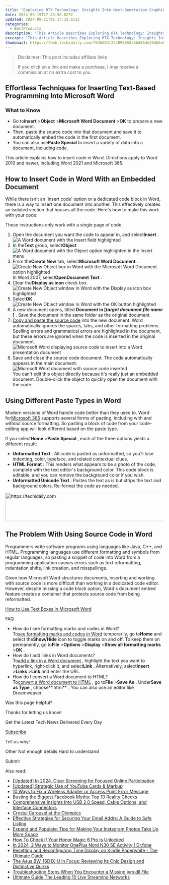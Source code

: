 ```yaml
---
title: "Exploring RTX Technology: Insights Into Next-Generation Graphics Cards"
date: 2024-09-19T17:23:52.627Z
updated: 2024-09-21T01:17:32.613Z
categories:
  - BestProducts
description: "This Article Describes Exploring RTX Technology: Insights Into Next-Generation Graphics Cards"
excerpt: "This Article Describes Exploring RTX Technology: Insights Into Next-Generation Graphics Cards"
thumbnail: https://thmb.techidaily.com/f946d84f254099655a6b886de29d65e5f587fa0ecc62cec124a4f1eb3cdbb6d6.jpg
---
```


>  Disclaimer: This post includes affiliate links
>
>  If you click on a link and make a purchase, I may receive a commission at no extra cost to you.
>

## Effortless Techniques for Inserting Text-Based Programming Into Microsoft Word
### What to Know

* Go to**Insert** \>**Object** \>**Microsoft Word Document** \>**OK** to prepare a new document.
* Then, paste the source code into that document and save it to automatically embed the code in the first document.
* You can also use**Paste Special** to insert a variety of data into a document, including code.

 This article explains how to insert code in Word. Directions apply to Word 2010 and newer, including Word 2021 and Microsoft 365.  

## How to Insert Code in Word With an Embedded Document

 While there isn't an 'insert code' option or a dedicated code block in Word, there is a way to insert one document into another. This effectively creates an isolated section that houses all the code. Here's how to make this work with your code:

These instructions only work with a single page of code.

1. Open the document you want the code to appear in, and select**Insert** .  
![A Word document with the Insert field highlighted](https://www.lifewire.com/thmb/hhaKemMmX0vrIo89Vh-8tqrp0Z8=/1500x0/filters:no_upscale():max_bytes(150000):strip_icc():format(webp)/001-insert-source-code-into-word-document-3994582-1a2d127c226f4846bf9bec7d9a281fc5.jpg)
2. In the**Text** group, select**Object** .  
![A Word document with the Object option highlighted in the Insert menu](https://www.lifewire.com/thmb/opt-Q1YQfqT2MaDUICEGskPbmMs=/1500x0/filters:no_upscale():max_bytes(150000):strip_icc():format(webp)/002-insert-source-code-into-word-document-3994582-939bbef12a77474cbc646e7bfca9da48.jpg)
3. From the**Create New** tab, select**Microsoft Word Document** .  
![Create New Object box in Word with the Microsoft Word Document option highlighted](https://www.lifewire.com/thmb/ubtpMlrpJY0mh1rhIZL7mTUeCd0=/1500x0/filters:no_upscale():max_bytes(150000):strip_icc():format(webp)/004-insert-source-code-into-word-document-3994582-1f1467fff74c4365913779c89a44dbaa.jpg)  
 In Word 2007, select**OpenDocument Text** .
4. Clear the**Display as icon** check box.  
![Create New Object window in Word with the Display as icon box highlighted](https://www.lifewire.com/thmb/WfEAUTUH0LAddtO-6cyGBZT-mD0=/1500x0/filters:no_upscale():max_bytes(150000):strip_icc():format(webp)/005-insert-source-code-into-word-document-3994582-4b2746dea1ed49bcada5827d208e1b0e.jpg)
5. Select**OK** .  
![Create New Object window in Word with the OK button highlighted](https://www.lifewire.com/thmb/8N0g_QZk5AJ8wFNEQ383YZ-mRsQ=/1500x0/filters:no_upscale():max_bytes(150000):strip_icc():format(webp)/006-insert-source-code-into-word-document-3994582-14b9900cd90341d1a925d63b07c467df.jpg)
6. A new document opens, titled **Document in \[_target document file name_ \]** . Save the document in the same folder as the original document.
7. [Copy and paste the source code](https://www.lifewire.com/cut-copy-and-paste-in-microsoft-word-4159583) into the new document. Word automatically ignores the spaces, tabs, and other formatting problems. Spelling errors and grammatical errors are highlighted in the document, but these errors are ignored when the code is inserted in the original document.  
![Microsoft Word displaying source code to insert into a Word presentation document](https://www.lifewire.com/thmb/AxWUG0N0zvb3wxwA_zIcMWY9qiI=/1500x0/filters:no_upscale():max_bytes(150000):strip_icc():format(webp)/NewSourceCode-d276da35f0ba4f36aafddaa578cad3b0.jpg)
8. Save and close the source code document. The code automatically appears in the main document.  
![Microsoft Word document with source code inserted](https://www.lifewire.com/thmb/7dbJ_9k3xe_LaP-2rOEy3ktFY-0=/1500x0/filters:no_upscale():max_bytes(150000):strip_icc():format(webp)/PresentationWithCode-dc19c6dcca694a798e9e41a2be2eac71.jpg)  
 You can't edit this object directly because it's really just an embedded document. Double-click the object to quickly open the document with the code.

## Using Different Paste Types in Word

 Modern versions of Word handle code better than they used to. Word for[Microsoft 365](https://www.lifewire.com/microsoft-office-4156573) supports several forms of pasting, including with and without source formatting. So pasting a block of code from your code-editing app will look different based on the paste type.

 If you select**Home** \>**Paste Special** , each of the three options yields a different result:

* **Unformatted Text** : All code is pasted as unformatted, so you'll lose indenting, color, typeface, and related contextual clues.
* **HTML Format** : This renders what appears to be a photo of the code, complete with the text editor's background color. This code block is editable, and you can remove the background color if you wish.
* **Unformatted Unicode Text** : Pastes the text as is but strips the text and background colors. Re-format the code as needed.

<!-- affiliate ads begin -->
<a href="https://appsumo.8odi.net/c/5597632/2043638/7443" target="_top" id="2043638">
  <img src="//a.impactradius-go.com/display-ad/7443-2043638" border="0" alt="https://techidaily.com" width="728" height="90"/>
</a>
<img height="0" width="0" src="https://appsumo.8odi.net/i/5597632/2043638/7443" style="position:absolute;visibility:hidden;" border="0" />
<!-- affiliate ads end -->

## The Problem With Using Source Code in Word

 Programmers write software programs using languages like Java, C++, and HTML. Programming languages use different formatting and symbols from regular languages, so pasting a snippet of code into Word from a programming application causes errors such as text reformatting, indentation shifts, link creation, and misspellings.

 Given how Microsoft Word structures documents, inserting and working with source code is more difficult than working in a dedicated code editor. However, despite missing a code block option, Word's document embed feature creates a container that protects source code from being reformatted.

[How to Use Text Boxes in Microsoft Word](https://www.lifewire.com/text-boxes-in-microsoft-word-3539988)

 FAQ

* How do I see formatting marks and codes in Word?  
 To[see formatting marks and codes in Word](https://www.lifewire.com/microsoft-word-and-reveal-codes-3540345) temporarily, go to**Home** and select the**Show/Hide** icon to toggle marks on and off. To keep them on permanently, go to**File** \>**Options** \>**Display** \>**Show all formatting marks** \>**OK** .
* How do I add links in Word documents?  
 To[add a link in a Word document](https://www.lifewire.com/add-and-edit-links-word-documents-3539976) , highlight the text you want to hyperlink, right-click it, and select**Link** . Alternatively, select**Insert** \>**Links** \>**Link** and enter the URL.
* How do I convert a Word document to HTML?  
 To[convert a Word document to HTML](https://www.lifewire.com/convert-word-doc-to-html-3466568) , go to**File** \>**Save As** . Under**Save as Type** , choose**.html** . You can also use an editor like Dreamweaver.

Was this page helpful?

Thanks for letting us know!

 Get the Latest Tech News Delivered Every Day

[Subscribe](https://www.lifewire.com/#)

Tell us why!

 Other  Not enough details  Hard to understand

 Submit

<ins class="adsbygoogle"
     style="display:block"
     data-ad-format="autorelaxed"
     data-ad-client="ca-pub-7571918770474297"
     data-ad-slot="1223367746"></ins>

<ins class="adsbygoogle"
     style="display:block"
     data-ad-client="ca-pub-7571918770474297"
     data-ad-slot="8358498916"
     data-ad-format="auto"
     data-full-width-responsive="true"></ins>

<span class="atpl-alsoreadstyle">Also read:</span>
<div><ul>
<li><a href="https://screen-mirroring-recording.techidaily.com/updated-in-2024-clear-screening-for-focused-online-participation/"><u>[Updated] In 2024, Clear Screening for Focused Online Participation</u></a></li>
<li><a href="https://facebook-video-share.techidaily.com/updated-strategic-use-of-youtube-cards-and-markup/"><u>[Updated] Strategic Use of YouTube Cards & Markup</u></a></li>
<li><a href="https://tech-renaissance.techidaily.com/10-ways-to-fix-a-wireless-adapter-or-access-point-error-message/"><u>10 Ways to Fix a Wireless Adapter or Access Point Error Message</u></a></li>
<li><a href="https://facebook.techidaily.com/busting-the-biggest-facebook-myths-top-10-reality-checks/"><u>Busting the Biggest Facebook Myths: Top 10 Reality Checks</u></a></li>
<li><a href="https://tech-renaissance.techidaily.com/comprehensive-insights-into-usb-20-speed-cable-options-and-interface-connectors/"><u>Comprehensive Insights Into USB 2.0 Speed, Cable Options, and Interface Connectors</u></a></li>
<li><a href="https://fox-boxes.techidaily.com/crystal-carousel-at-the-olympics/"><u>Crystal Carousel at the Olympics</u></a></li>
<li><a href="https://tech-renaissance.techidaily.com/effective-strategies-for-securing-your-email-addrs-a-guide-to-safe-listing/"><u>Effective Strategies for Securing Your Email Addrs: A Guide to Safe Listing</u></a></li>
<li><a href="https://tech-renaissance.techidaily.com/expand-and-populate-tips-for-making-your-instagram-photos-take-up-more-space/"><u>Expand and Populate: Tips for Making Your Instagram Photos Take Up More Space</u></a></li>
<li><a href="https://sim-unlock.techidaily.com/how-to-check-if-your-honor-magic-6-pro-is-unlocked-by-drfone-android/"><u>How To Check if Your Honor Magic 6 Pro Is Unlocked</u></a></li>
<li><a href="https://android-location-track.techidaily.com/in-2024-2-ways-to-monitor-oneplus-nord-n30-se-activity-drfone-by-drfone-virtual-android/"><u>In 2024, 2 Ways to Monitor OnePlus Nord N30 SE Activity | Dr.fone</u></a></li>
<li><a href="https://tech-renaissance.techidaily.com/resetting-and-reconfiguring-time-display-on-kindle-paperwhite-the-ultimate-guide/"><u>Resetting and Reconfiguring Time Display on Kindle Paperwhite - The Ultimate Guide</u></a></li>
<li><a href="https://buynow-help.techidaily.com/the-asus-bw-16d1x-u-in-focus-reviewing-its-chic-design-and-distinctive-quirks/"><u>The Asus BW-16D1X-U in Focus: Reviewing Its Chic Design and Distinctive Quirks</u></a></li>
<li><a href="https://tech-renaissance.techidaily.com/troubleshooting-steps-when-you-encounter-a-missing-jvmdll-file/"><u>Troubleshooting Steps When You Encounter a Missing jvm.dll File</u></a></li>
<li><a href="https://extra-hints.techidaily.com/ultimate-guide-the-leading-10-live-streaming-networks/"><u>Ultimate Guide The Leading 10 Live Streaming Networks</u></a></li>
</ul></div>

